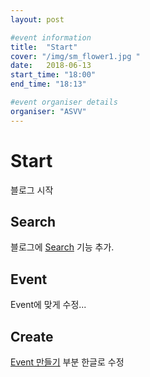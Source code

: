 ```yaml
---
layout: post

#event information
title:  "Start"
cover: "/img/sm_flower1.jpg "
date:   2018-06-13
start_time: "18:00"
end_time: "18:13"

#event organiser details
organiser: "ASVV"
---
```


# Start
블로그 시작

## Search
블로그에 [Search](https://learn.cloudcannon.com/jekyll/jekyll-search-using-lunr-js/) 기능 추가.

## Event
Event에 맞게 수정...

## Create
[Event 만들기](https://tkddnr924.github.io/create/) 부분 한글로 수정